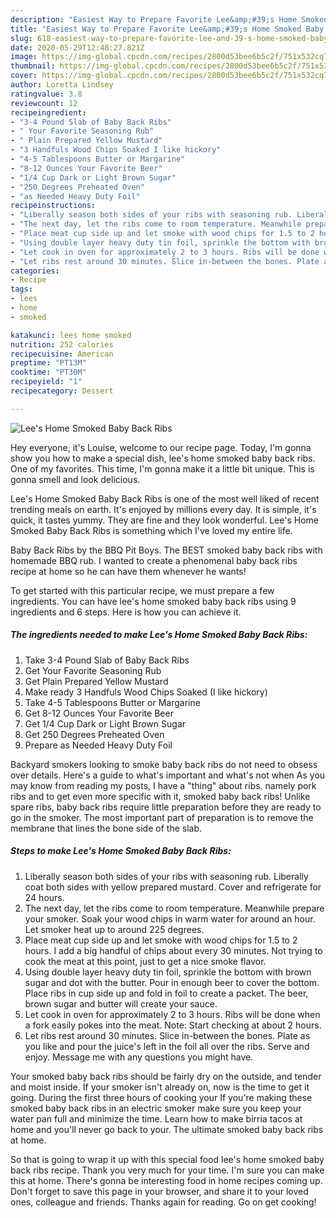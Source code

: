 ```yaml
---
description: "Easiest Way to Prepare Favorite Lee&amp;#39;s Home Smoked Baby Back Ribs"
title: "Easiest Way to Prepare Favorite Lee&amp;#39;s Home Smoked Baby Back Ribs"
slug: 618-easiest-way-to-prepare-favorite-lee-and-39-s-home-smoked-baby-back-ribs
date: 2020-05-29T12:48:27.821Z
image: https://img-global.cpcdn.com/recipes/2800d53bee6b5c2f/751x532cq70/lees-home-smoked-baby-back-ribs-recipe-main-photo.jpg
thumbnail: https://img-global.cpcdn.com/recipes/2800d53bee6b5c2f/751x532cq70/lees-home-smoked-baby-back-ribs-recipe-main-photo.jpg
cover: https://img-global.cpcdn.com/recipes/2800d53bee6b5c2f/751x532cq70/lees-home-smoked-baby-back-ribs-recipe-main-photo.jpg
author: Loretta Lindsey
ratingvalue: 3.8
reviewcount: 12
recipeingredient:
- "3-4 Pound Slab of Baby Back Ribs"
- " Your Favorite Seasoning Rub"
- " Plain Prepared Yellow Mustard"
- "3 Handfuls Wood Chips Soaked I like hickory"
- "4-5 Tablespoons Butter or Margarine"
- "8-12 Ounces Your Favorite Beer"
- "1/4 Cup Dark or Light Brown Sugar"
- "250 Degrees Preheated Oven"
- "as Needed Heavy Duty Foil"
recipeinstructions:
- "Liberally season both sides of your ribs with seasoning rub. Liberally coat both sides with yellow prepared mustard. Cover and refrigerate for 24 hours."
- "The next day, let the ribs come to room temperature. Meanwhile prepare your smoker. Soak your wood chips in warm water for around an hour. Let smoker heat up to around 225 degrees."
- "Place meat cup side up and let smoke with wood chips for 1.5 to 2 hours. I add a big handful of chips about every 30 minutes. Not trying to cook the meat at this point, just to get a nice smoke flavor."
- "Using double layer heavy duty tin foil, sprinkle the bottom with brown sugar and dot with the butter. Pour in enough beer to cover the bottom. Place ribs in cup side up and fold in foil to create a packet. The beer, brown sugar and butter will create your sauce."
- "Let cook in oven for approximately 2 to 3 hours. Ribs will be done when a fork easily pokes into the meat. Note: Start checking at about 2 hours."
- "Let ribs rest around 30 minutes. Slice in-between the bones. Plate as you like and pour the juice&#39;s left in the foil all over the ribs. Serve and enjoy. Message me with any questions you might have."
categories:
- Recipe
tags:
- lees
- home
- smoked

katakunci: lees home smoked 
nutrition: 252 calories
recipecuisine: American
preptime: "PT13M"
cooktime: "PT30M"
recipeyield: "1"
recipecategory: Dessert

---
```



![Lee&#39;s Home Smoked Baby Back Ribs](https://img-global.cpcdn.com/recipes/2800d53bee6b5c2f/751x532cq70/lees-home-smoked-baby-back-ribs-recipe-main-photo.jpg)

Hey everyone, it's Louise, welcome to our recipe page. Today, I'm gonna show you how to make a special dish, lee&#39;s home smoked baby back ribs. One of my favorites. This time, I'm gonna make it a little bit unique. This is gonna smell and look delicious.

Lee&#39;s Home Smoked Baby Back Ribs is one of the most well liked of recent trending meals on earth. It's enjoyed by millions every day. It is simple, it's quick, it tastes yummy. They are fine and they look wonderful. Lee&#39;s Home Smoked Baby Back Ribs is something which I've loved my entire life.

Baby Back Ribs by the BBQ Pit Boys. The BEST smoked baby back ribs with homemade BBQ rub. I wanted to create a phenomenal baby back ribs recipe at home so he can have them whenever he wants!


To get started with this particular recipe, we must prepare a few ingredients. You can have lee&#39;s home smoked baby back ribs using 9 ingredients and 6 steps. Here is how you can achieve it.

<!--inarticleads1-->

##### The ingredients needed to make Lee&#39;s Home Smoked Baby Back Ribs:

1. Take 3-4 Pound Slab of Baby Back Ribs
1. Get  Your Favorite Seasoning Rub
1. Get  Plain Prepared Yellow Mustard
1. Make ready 3 Handfuls Wood Chips Soaked (I like hickory)
1. Take 4-5 Tablespoons Butter or Margarine
1. Get 8-12 Ounces Your Favorite Beer
1. Get 1/4 Cup Dark or Light Brown Sugar
1. Get 250 Degrees Preheated Oven
1. Prepare as Needed Heavy Duty Foil


Backyard smokers looking to smoke baby back ribs do not need to obsess over details. Here&#39;s a guide to what&#39;s important and what&#39;s not when As you may know from reading my posts, I have a &#34;thing&#34; about ribs. namely pork ribs and to get even more specific with it, smoked baby back ribs! Unlike spare ribs, baby back ribs require little preparation before they are ready to go in the smoker. The most important part of preparation is to remove the membrane that lines the bone side of the slab. 

<!--inarticleads2-->

##### Steps to make Lee&#39;s Home Smoked Baby Back Ribs:

1. Liberally season both sides of your ribs with seasoning rub. Liberally coat both sides with yellow prepared mustard. Cover and refrigerate for 24 hours.
1. The next day, let the ribs come to room temperature. Meanwhile prepare your smoker. Soak your wood chips in warm water for around an hour. Let smoker heat up to around 225 degrees.
1. Place meat cup side up and let smoke with wood chips for 1.5 to 2 hours. I add a big handful of chips about every 30 minutes. Not trying to cook the meat at this point, just to get a nice smoke flavor.
1. Using double layer heavy duty tin foil, sprinkle the bottom with brown sugar and dot with the butter. Pour in enough beer to cover the bottom. Place ribs in cup side up and fold in foil to create a packet. The beer, brown sugar and butter will create your sauce.
1. Let cook in oven for approximately 2 to 3 hours. Ribs will be done when a fork easily pokes into the meat. Note: Start checking at about 2 hours.
1. Let ribs rest around 30 minutes. Slice in-between the bones. Plate as you like and pour the juice&#39;s left in the foil all over the ribs. Serve and enjoy. Message me with any questions you might have.


Your smoked baby back ribs should be fairly dry on the outside, and tender and moist inside. If your smoker isn&#39;t already on, now is the time to get it going. During the first three hours of cooking your If you&#39;re making these smoked baby back ribs in an electric smoker make sure you keep your water pan full and minimize the time. Learn how to make birria tacos at home and you&#39;ll never go back to your. The ultimate smoked baby back ribs at home. 

So that is going to wrap it up with this special food lee&#39;s home smoked baby back ribs recipe. Thank you very much for your time. I'm sure you can make this at home. There's gonna be interesting food in home recipes coming up. Don't forget to save this page in your browser, and share it to your loved ones, colleague and friends. Thanks again for reading. Go on get cooking!
